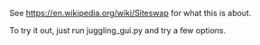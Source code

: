 See https://en.wikipedia.org/wiki/Siteswap for what this is about.

To try it out, just run juggling_gui.py and try a few options.
